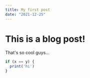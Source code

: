 ```yaml
---
title: My first post
date: "2021-12-25"
---
```

# This is a blog post!


That's so cool guys...

```js
if (x == y) {
  print('hi')
}
```